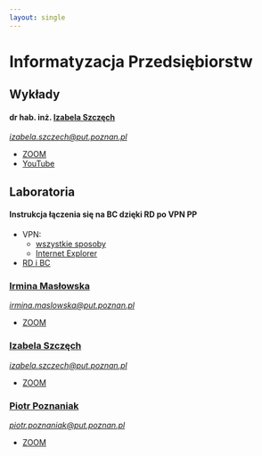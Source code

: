 ```yaml
---
layout: single
---
```

# Informatyzacja Przedsiębiorstw

## Wykłady
#### dr hab. inż. [Izabela Szczęch](http://www.cs.put.poznan.pl/iszczech/Informatyzacja_przedsiebiorstw.html)
*izabela.szczech@put.poznan.pl*
- [ZOOM](https://us02web.zoom.us/j/88028220570?pwd=NC9wN01IUG90cmRqWXFUYldhbkQ5UT09)
- [YouTube](https://www.youtube.com/playlist?list=PLMkIxFYizNdEZCPZOkb4riUEbOauDy-rz)

## Laboratoria
#### Instrukcja łączenia się na BC dzięki RD po VPN PP
- VPN: 
  - [wszystkie sposoby](https://instrukcje.put.poznan.pl/category/vpn/)
  - [Internet Explorer](https://instrukcje.put.poznan.pl/konfiguracja-klienta-vpn-poprzez-przegladarke-internet-explorer-w-systemie-operacyjnym-windows-10/)
- [RD i BC](https://ekursy.put.poznan.pl/pluginfile.php/835802/mod_resource/content/2/instrukcja_logowania_BC.pdf)

### [Irmina Masłowska](http://www.cs.put.poznan.pl/imaslowska/ip%20stac/)
*irmina.maslowska@put.poznan.pl*
- [ZOOM](https://us02web.zoom.us/j/81454694178?pwd=RURDUkFNMWFzOEsvamxVRlFueHBVZz09)

### [Izabela Szczęch](http://www.cs.put.poznan.pl/iszczech/Informatyzacja_przedsiebiorstw.html)
*izabela.szczech@put.poznan.pl*
- [ZOOM](https://us02web.zoom.us/j/81534962423?pwd=akRlR2RMcE9rOU1GL2w1OW1ackZWZz09)

### [Piotr Poznaniak]()
*piotr.poznaniak@put.poznan.pl*
- [ZOOM](https://us02web.zoom.us/j/83641976573?pwd=bk9QZlo2S29JVHdabjVnY0M3NVNoQT09)
